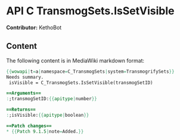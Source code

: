 # API C TransmogSets.IsSetVisible

**Contributor:** KethoBot

## Content

The following content is in MediaWiki markdown format:

```mediawiki
{{wowapi|t=a|namespace=C_TransmogSets|system=TransmogrifySets}}
Needs summary.
 isVisible = C_TransmogSets.IsSetVisible(transmogSetID)

==Arguments==
:;transmogSetID:{{apitype|number}}

==Returns==
:;isVisible:{{apitype|boolean}}

==Patch changes==
* {{Patch 9.1.5|note=Added.}}
```